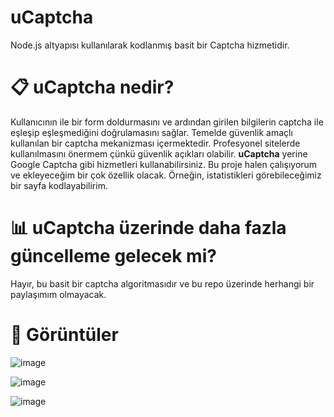 # uCaptcha
Node.js altyapısı kullanılarak kodlanmış basit bir Captcha hizmetidir. 

# 📋 uCaptcha nedir?
Kullanıcının ile bir form doldurmasını ve ardından girilen bilgilerin captcha ile eşleşip eşleşmediğini doğrulamasını sağlar. 
Temelde güvenlik amaçlı kullanılan bir captcha mekanizması içermektedir. Profesyonel sitelerde kullanılmasını önermem çünkü
güvenlik açıkları olabilir. **uCaptcha** yerine Google Captcha gibi hizmetleri kullanabilirsiniz. Bu proje halen çalışıyorum
ve ekleyeceğim bir çok özellik olacak. Örneğin, istatistikleri görebileceğimiz bir sayfa kodlayabilirim.

# 📊 uCaptcha üzerinde daha fazla güncelleme gelecek mi?
Hayır, bu basit bir captcha algoritmasıdır ve bu repo üzerinde herhangi bir paylaşımım olmayacak.

# 📱 Görüntüler
![image](https://github.com/sqlite4/uCaptcha/assets/156335101/11abc701-e4d2-4f64-aca8-11091cd0c329)

![image](https://github.com/sqlite4/uCaptcha/assets/156335101/663bfc46-f56f-4b22-9e9d-f8c2b6b1b59a)

![image](https://github.com/sqlite4/uCaptcha/assets/156335101/87a8afad-6d11-4001-aeeb-fe48e8f54aab)



